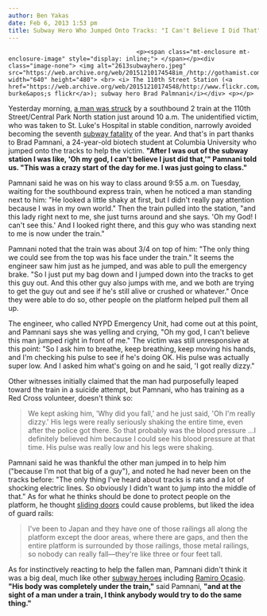 ```yaml
---
author: Ben Yakas
date: Feb 6, 2013 1:53 pm
title: Subway Hero Who Jumped Onto Tracks: "I Can't Believe I Did That"
---
```


	
										<p><span class="mt-enclosure mt-enclosure-image" style="display: inline;"> </span></p><div class="image-none"> <img alt="2613subwayhero.jpeg" src="https://web.archive.org/web/20151210174548im_/http://gothamist.com/attachments/byakas/2613subwayhero.jpeg" width="640" height="480"> <br> <i> The 110th Street Station (<a href="https://web.archive.org/web/20151210174548/http://www.flickr.com/photos/klingon65/5704491536/">gary burke&apos;s flickr</a>); subway hero Brad Palmnani</i></div> <p></p>

<p>Yesterday morning, <a href="https://web.archive.org/web/20151210174548/http://gothamist.com/2013/02/05/man_struck_by_2_train_at_110th_stre.php">a man was struck</a> by a southbound 2 train at the 110th Street/Central Park North station just around 10 a.m. The unidentified victim, who was taken to St. Luke&apos;s Hospital in stable condition, narrowly avoided becoming the seventh <a href="https://web.archive.org/web/20151210174548/http://gothamist.com/tags/subway">subway fatality</a> of the year. And that&apos;s in part thanks to Brad Pamnani, a 24-year-old biotech student at Columbia University who jumped onto the tracks to help the victim. <strong>&quot;After I was out of the subway station I was like, &apos;Oh my god, I can&apos;t believe I just did that,&apos;&quot; Pamnani told us. &quot;This was a crazy start of the day for me. I was just going to class.&quot;</strong></p>

<p>Pamnani said he was on his way to class around 9:55 a.m. on Tuesday, waiting for the southbound express train, when he noticed a man standing next to him: &quot;He looked a little shaky at first, but I didn&apos;t really pay attention because I was in my own world.&quot; Then the train pulled into the station, &quot;and this lady right next to me, she just turns around and she says. &apos;Oh my God! I can&apos;t see this.&apos; And I looked right there, and this guy who was standing next to me is now under the train.&quot;</p>

<p>Pamnani noted that the train was about 3/4 on top of him: &quot;The only thing we could see from the top was his face under the train.&quot; It seems the engineer saw him just as he jumped, and was able to pull the emergency brake. &quot;So I just put my bag down and I jumped down into the tracks to get this guy out. And this other guy also jumps with me, and we both are trying to get the guy out and see if he&apos;s still alive or crushed or whatever.&quot; Once they were able to do so, other people on the platform helped pull them all up.</p>

<p>The engineer, who called NYPD Emergency Unit, had come out at this point, and Pamnani says she was yelling and crying, &quot;Oh my god, I can&apos;t believe this man jumped right in front of me.&quot; The victim was still unresponsive at this point: &quot;So I ask him to breathe, keep breathing, keep moving his hands, and I&apos;m checking his pulse to see if he&apos;s doing OK. His pulse was actually super low. And I asked him what&apos;s going on and he said, &apos;I got really dizzy.&quot;</p>

<p>Other witnesses initially claimed that the man had purposefully leaped toward the train in a suicide attempt, but Pamnani, who has training as a Red Cross volunteer, doesn&apos;t think so: </p>

<blockquote>We kept asking him, &apos;Why did you fall,&apos; and he just said, &apos;Oh I&apos;m really dizzy.&apos; His legs were really seriously shaking the entire time, even after the police got there. So that probably was the blood pressure ...I definitely believed him because I could see his blood pressure at that time. His pulse was really low and his legs were shaking.</blockquote>

<p>Pamnani said he was thankful the other man jumped in to help him (&quot;because I&apos;m not that big of a guy&quot;), and noted he had never been on the tracks before: &quot;The only thing I&apos;ve heard about tracks is rats and a lot of shocking electric lines. So obviously I didn&apos;t want to jump into the middle of that.&quot; As for what he thinks should be done to protect people on the platform, he thought <a href="https://web.archive.org/web/20151210174548/http://gothamist.com/tags/slidingdoors">sliding doors</a> could cause problems, but liked the idea of guard rails:</p>

<blockquote>I&apos;ve been to Japan and they have one of those railings all along the platform except the door areas, where there are gaps, and then the entire platform is surrounded by those railings, those metal railings, so nobody can really fall&#x2014;they&apos;re like three or four feet tall.</blockquote>

<p>As for instinctively reacting to help the fallen man, Pamnani didn&apos;t think it was a big deal, much like other <a href="https://web.archive.org/web/20151210174548/http://gothamist.com/tags/subwayhero">subway heroes</a> including <a href="https://web.archive.org/web/20151210174548/http://gothamist.com/2013/01/20/subway_hero_describes_saving_man_fr.php">Ramiro Ocasio</a>. <strong>&quot;His body was completely under the train,&quot;</strong> said Pamnani, <strong>&quot;and at the sight of a man under a train, I think anybody would try to do the same thing.&quot;</strong></p>					
										
									
				